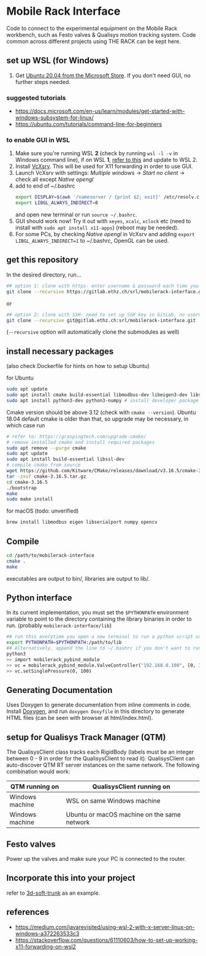# Mobile Rack Interface

Code to connect to the experimental equipment on the Mobile Rack workbench, such as Festo valves & Qualisys motion tracking system. Code common across different projects using THE RACK can be kept here.

## set up WSL (for Windows)
1. Get [Ubuntu 20.04 from the Microsoft Store](https://www.microsoft.com/store/productId/9n6svws3rx71). If you don't need GUI, no further steps needed.

### suggested tutorials
* https://docs.microsoft.com/en-us/learn/modules/get-started-with-windows-subsystem-for-linux/
* https://ubuntu.com/tutorials/command-line-for-beginners

### to enable GUI in WSL
1. Make sure you're running WSL **2** (check by running `wsl -l -v` in Windows command line), if on WSL **1**, [refer to this](https://docs.microsoft.com/en-us/windows/wsl/install-win10) and update to WSL 2.
1. Install [VcXsrv](https://sourceforge.net/projects/vcxsrv/). This will be used for X11 forwarding in order to use GUI.
1. Launch VcXsrv with settings: *Multiple windows* -> *Start no client* -> check all except *Native opengl*
1. add to end of ~/.bashrc
    ```bash
    export DISPLAY=$(awk '/nameserver / {print $2; exit}' /etc/resolv.conf 2>/dev/null):0
    export LIBGL_ALWAYS_INDIRECT=0
    ```
    and open new terminal or run `source ~/.bashrc`.
1. GUI should work now! Try it out with `xeyes`, `xcalc`, `xclock` etc (need to install with `sudo apt install x11-apps`) (reboot may be needed).
1. For some PCs, by checking *Native opengl* in VcXsrv and adding `export LIBGL_ALWAYS_INDIRECT=1` to ~/.bashrc, OpenGL can be used.

## get this repository

In the desired directory, run...
```bash
## option 1: clone with https- enter username & password each time you access remote
git clone --recursive https://gitlab.ethz.ch/srl/mobilerack-interface.git 
```
or
```bash
## option 2: clone with SSH- need to set up SSH key in GitLab, no username / password required
git clone --recursive git@gitlab.ethz.ch:srl/mobilerack-interface.git
```
(`--recursive` option will automatically clone the submodules as well)

## install necessary packages
(also check Dockerfile for hints on how to setup Ubuntu)

for Ubuntu

```bash
sudo apt update
sudo apt install cmake build-essential libmodbus-dev libeigen3-dev libserialport-dev libopencv-dev
sudo apt install python3-dev python3-numpy # install developer package and numpy for system's default python3 version.
```

Cmake version should be above 3.12 (check with `cmake --version`). Ubuntu 18.04 default cmake is older than that, so upgrade may be necessary, in which case run
```bash
# refer to: https://graspingtech.com/upgrade-cmake/
# remove installed cmake and install required packages
sudo apt remove --purge cmake
sudo apt update
sudo apt install build-essential libssl-dev
# compile cmake from source
wget https://github.com/Kitware/CMake/releases/download/v3.16.5/cmake-3.16.5.tar.gz
tar -zxvf cmake-3.16.5.tar.gz
cd cmake-3.16.5
./bootstrap
make 
sudo make install
```

for macOS (todo: unverified)

```bash
brew install libmodbus eigen libserialport numpy opencv
```

## Compile

```bash
cd /path/to/mobilerack-interface
cmake .
make
```

executables are output to bin/, libraries are output to lib/.

## Python interface
In its current implementation, you must set the `$PYTHONPATH` environment variable to point to the directory containing the library binaries in order to run. (probably `mobilerack-interface/lib`)

```bash
## run this everytime you open a new terminal to run a python script using this library
export PYTHONPATH=$PYTHONPATH:/path/to/lib
## Alternatively, append the line to ~/.bashrc if you don't want to run it every time.
python3
>> import mobilerack_pybind_module
>> vc = mobilerack_pybind_module.ValveController("192.168.0.100", [0, 1], 200)
>> vc.setSinglePressure(0, 100)
```

## Generating Documentation

Uses Doxygen to generate documentation from inline comments in code. Install [Doxygen](http://www.doxygen.nl), and
run `doxygen Doxyfile` in this directory to generate HTML files (can be seen with browser at html/index.html).

## setup for Qualisys Track Manager (QTM)

The QualisysClient class tracks each RigidBody (labels must be an integer between 0 - 9 in order for the QualisysClient to read it).
QualisysClient can auto-discover QTM RT server instances on the same network. The following combination would work:

QTM running on | QualisysClient running on
--- | ---
Windows machine | WSL on same Windows machine
Windows machine | Ubuntu or macOS machine on the same network

## Festo valves

Power up the valves and make sure your PC is connected to the router.

## Incorporate this into your project

refer to [3d-soft-trunk](https://gitlab.ethz.ch/srl/3d-soft-trunk) as an example.

## references
* https://medium.com/javarevisited/using-wsl-2-with-x-server-linux-on-windows-a372263533c3
* https://stackoverflow.com/questions/61110603/how-to-set-up-working-x11-forwarding-on-wsl2

